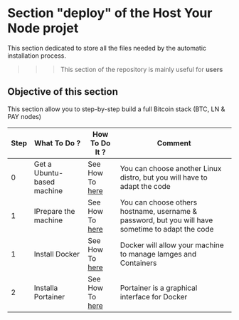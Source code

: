 Section "deploy" of the Host Your Node projet
==

This section dedicated to store all the files needed by the automatic installation process.

>>> This section of the repository is mainly useful for __users__

Objective of this section
-
This section allow you to step-by-step build a full Bitcoin stack (BTC, LN & PAY nodes)

<table>
    <thead>
        <tr>
            <th>Step</th>
            <th>What To Do ?</th>
            <th>How To Do It ?</th>
            <th>Comment</th>
        </tr>
    </thead>
    <tbody>
        <tr>
            <td>0</td>
            <td>Get a Ubuntu-based machine</td>
            <td>See How To <a href="https://github.com/babonet13/HostYourNode/blob/master/deploy/0_GetTheMachine.md">here</a></td>
            <td>You can choose another Linux distro, but you will have to adapt the code</td>
        </tr>
        <tr>
            <td>1</td>
            <td>IPrepare the machine</td>
            <td>See How To <a href="https://github.com/babonet13/HostYourNode/blob/master/deploy/1_PrepareTheMachine.md">here</a></td>
            <td>You can choose others hostname, username & password, but you will have sometime to adapt the code</td>
        </tr>
        <tr>
            <td>1</td>
            <td>Install Docker</td>
            <td>See How To <a href="https://github.com/babonet13/HostYourNode/blob/master/deploy/2_InstallDocker.md">here</a></td>
            <td>Docker will allow your machine to manage Iamges and Containers</td>
        </tr>
        <tr>
            <td>2</td>
            <td>Installa Portainer</td>
            <td>See How To <a href="https://github.com/babonet13/HostYourNode/blob/master/deploy/3_InstallPortainer.md">here</a></td>
            <td>Portainer is a graphical interface for Docker</td>
        </tr>
    </tbody>
</table>

